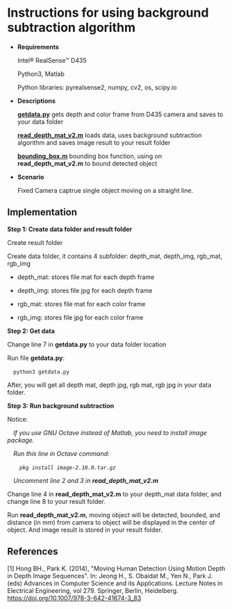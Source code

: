 # Instructions for using background subtraction algorithm

* **Requirements**

  Intel® RealSense™ D435
  
  Python3, Matlab
  
  Python libraries: pyrealsense2, numpy, cv2, os, scipy.io

* **Descriptions**
  
  [**getdata.py**](./python/getdata/getdata.py) gets depth and color frame from D435 camera and saves to your data folder
  
  [**read_depth_mat_v2.m**](./octave/read_depth_mat_v2.m) loads data, uses background subtraction algorithm and saves image result to your result folder

  [**bounding_box.m**](./octave/bounding_box.m) bounding box function, using on **read_depth_mat_v2.m** to bound detected object
  
* **Scenario**
 
  Fixed Camera captrue single object moving on a straight line.
  
## **Implementation**

**Step 1: Create data folder and result folder**

Create result folder
  
Create data folder, it contains 4 subfolder: depth_mat, depth_img, rgb_mat, rgb_img

 * depth_mat: stores file mat for each depth frame
 
 * depth_img: stores file jpg for each depth frame
 
 * rgb_mat: stores file mat for each color frame
 
 * rgb_img: stores file jpg for each color frame

**Step 2: Get data**

Change line 7 in **getdata.py** to your data folder location 

Run file **getdata.py**:

&ensp;&ensp;`python3 getdata.py`
    
After, you will get all depth mat, depth jpg, rgb mat, rgb jpg in your data folder.
   
**Step 3: Run background subtraction**
   
Notice: 
   
&ensp;&ensp;*If you use GNU Octave instead of Matlab, you need to install image package.*
   
&ensp;&ensp;*Run this line in Octave command:*
    
&ensp;&ensp;&ensp;&ensp;*`pkg install image-2.10.0.tar.gz`*
    
&ensp;&ensp;*Uncomment line 2 and 3 in **read_depth_mat_v2.m***
   
Change line 4 in **read_depth_mat_v2.m** to your depth_mat data folder, and change line 8 to your result folder.
   
Run **read_depth_mat_v2.m**, moving object will be detected, bounded, and distance (in mm) from camera to object will be displayed in the center of object. And image result is stored in your result folder.
   
## References

<a id="1">[1]</a> 
Hong BH., Park K. (2014), "Moving Human Detection Using Motion Depth in Depth Image Sequences". In: Jeong H., S. Obaidat M., Yen N., Park J. (eds) Advances in Computer Science and its Applications. Lecture Notes in Electrical Engineering, vol 279. Springer, Berlin, Heidelberg. https://doi.org/10.1007/978-3-642-41674-3_83

